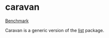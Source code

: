 # caravan

[Benchmark](https://maladroitthief.github.io/caravan/dev/bench)

Caravan is a generic version of the [list](https://pkg.go.dev/container/list)
package.

